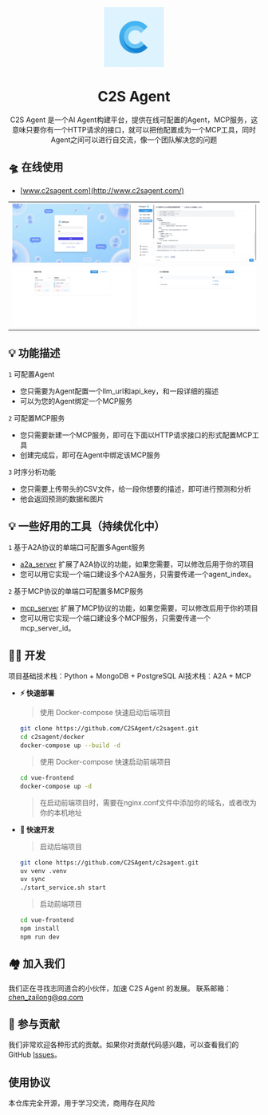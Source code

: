 <div align="center">

<a href="http://www.c2sagent.com/"><img src="./.github/imgs/logo.png" width="120" height="120" alt="c2sagent logo"></a>

# C2S Agent

C2S Agent 是一个AI Agent构建平台，提供在线可配置的Agent，MCP服务，这意味只要你有一个HTTP请求的接口，就可以把他配置成为一个MCP工具，同时Agent之间可以进行自交流，像一个团队解决您的问题

</div>

## 🛸 在线使用

- [www.c2sagent.com](http://www.c2sagent.com/)

|                                    |                                    |
| ---------------------------------- | ---------------------------------- |
| ![Demo](./.github/imgs/login.png) | ![Demo](./.github/imgs/main.png) |
| ![Demo](./.github/imgs/agent.png) | ![Demo](./.github/imgs/mcp.png) |

## 💡 功能描述

`1` 可配置Agent
   - 您只需要为Agent配置一个llm_url和api_key，和一段详细的描述
   - 可以为您的Agent绑定一个MCP服务

`2` 可配置MCP服务
   - 您只需要新建一个MCP服务，即可在下面以HTTP请求接口的形式配置MCP工具
   - 创建完成后，即可在Agent中绑定该MCP服务

`3` 时序分析功能
   - 您只需要上传带头的CSV文件，给一段你想要的描述，即可进行预测和分析
   - 他会返回预测的数据和图片

## 💡 一些好用的工具（持续优化中）

`1` 基于A2A协议的单端口可配置多Agent服务
   - [a2a_server](https://github.com/C2SAgent/c2sagent/blob/main/src_a2a/a2a_server/__init__.py) 扩展了A2A协议的功能，如果您需要，可以修改后用于你的项目
   - 您可以用它实现一个端口建设多个A2A服务，只需要传递一个agent_index。

`2` 基于MCP协议的单端口可配置多MCP服务
   - [mcp_server](https://github.com/C2SAgent/c2sagent/blob/main/src_mcp/mcp_server/server/mcp_server.py) 扩展了MCP协议的功能，如果您需要，可以修改后用于你的项目
   - 您可以用它实现一个端口建设多个MCP服务，只需要传递一个mcp_server_id。


## 👨‍💻 开发

项目基础技术栈：Python + MongoDB + PostgreSQL
AI技术栈：A2A + MCP

- **⚡ 快速部署**

  > 使用 Docker-compose 快速启动后端项目
  ```bash
  git clone https://github.com/C2SAgent/c2sagent.git
  cd c2sagent/docker
  docker-compose up --build -d
  ```

  > 使用 Docker-compose 快速启动前端项目
  ```bash
  cd vue-frontend
  docker-compose up -d
  ```

  > 在启动前端项目时，需要在nginx.conf文件中添加你的域名，或者改为你的本机地址

- **🚀 快速开发**

  > 启动后端项目
  ```bash
  git clone https://github.com/C2SAgent/c2sagent.git
  uv venv .venv
  uv sync
  ./start_service.sh start
  ```
  > 启动前端项目
  ```bash
  cd vue-frontend
  npm install
  npm run dev
  ```

## 🏘️ 加入我们

我们正在寻找志同道合的小伙伴，加速 C2S Agent 的发展。
联系邮箱：chen_zailong@qq.com


## 🤝 参与贡献

我们非常欢迎各种形式的贡献。如果你对贡献代码感兴趣，可以查看我们的 GitHub [Issues](https://github.com/C2SAgent/c2sagent/issues)。

## 使用协议

本仓库完全开源，用于学习交流，商用存在风险
